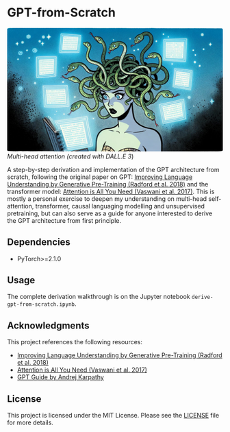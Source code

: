 # GPT-from-Scratch
![multi-head attention](reading_medusa.jpg)
*Multi-head attention (created with DALL.E 3*)

A step-by-step derivation and implementation of the GPT architecture from scratch, following the original paper on GPT: [Improving Language Understanding by Generative Pre-Training (Radford et al. 2018)](https://cdn.openai.com/research-covers/language-unsupervised/language_understanding_paper.pdf) and the transformer model: [Attention is All You Need (Vaswani et al. 2017)](https://arxiv.org/abs/1706.03762). This is mostly a personal exercise to deepen my understanding on multi-head self-attention, transformer, causal languaging modelling and unsupervised pretraining, but can also serve as a guide for anyone interested to derive the GPT architecture from first principle.

## Dependencies

- PyTorch>=2.1.0

## Usage

The complete derivation walkthrough is on the Jupyter notebook `derive-gpt-from-scratch.ipynb`.

## Acknowledgments

This project references the following resources:

- [Improving Language Understanding by Generative Pre-Training (Radford et al. 2018)](https://cdn.openai.com/research-covers/language-unsupervised/language_understanding_paper.pdf)
- [Attention is All You Need (Vaswani et al. 2017)](https://arxiv.org/abs/1706.03762)
- [GPT Guide by Andrej Karpathy](https://m.youtube.com/watch?v=kCc8FmEb1nY)

## License

This project is licensed under the MIT License. Please see the [LICENSE](LICENSE) file for more details.

